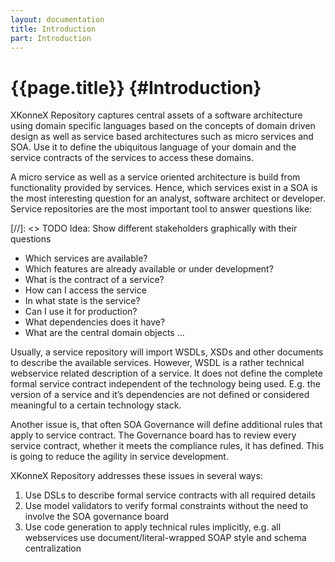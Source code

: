 ```yaml
---
layout: documentation
title: Introduction
part: Introduction
---
```

# {{page.title}} {#Introduction}

XKonneX Repository captures central assets of a software architecture using domain specific languages based on the concepts of domain driven design as well as service based architectures such as micro services and SOA. Use it to define the ubiquitous language of your domain and the service contracts of the services to access these domains.

A micro service as well as a service oriented architecture is build from functionality provided by services. Hence, which services exist in a SOA is the most interesting question for an analyst, software architect or developer. Service repositories are the most important tool to answer questions like:

[//]: <> TODO Idea: Show different stakeholders graphically with their questions
   * Which services are available?
   * Which features are already available or under development?
   * What is the contract of a service?
   * How can I access the service
   * In what state is the service?
   * Can I use it for production?
   * What dependencies does it have?
   * What are the central domain objects
    …

Usually, a service repository will import WSDLs, XSDs and other documents to describe the available services. However, WSDL is a rather technical webservice related description of a service. It does not define the complete formal service contract independent of the technology being used. E.g. the version of a service and it’s dependencies are not defined or considered meaningful to a certain technology stack.

Another issue is, that often SOA Governance will define additional rules that apply to service contract. The Governance board has to review every service contract, whether it meets the compliance rules, it has defined. This is going to reduce the agility in service development.

XKonneX Repository addresses these issues in several ways:

   1. Use DSLs to describe formal service contracts with all required details
   2. Use model validators to verify formal constraints without the need to involve the SOA governance board
   3. Use code generation to apply technical rules implicitly, e.g. all webservices use document/literal-wrapped SOAP style and schema centralization

